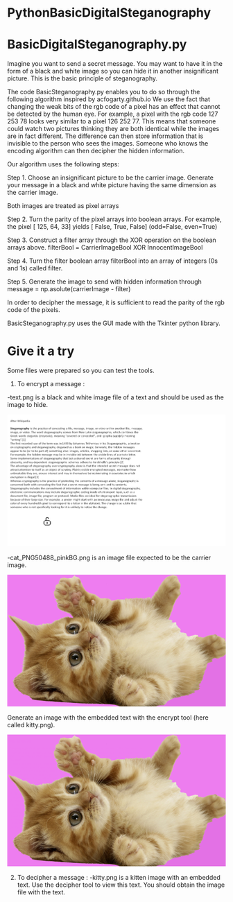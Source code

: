 # PythonBasicDigitalSteganography

BasicDigitalSteganography.py
============================
Imagine you want to send a secret message. You may want to have it in the form of a black and white image so you can hide it in another insignificant picture. This is the basic principle of steganography.

The code BasicSteganography.py enables you to do so through the following algorithm inspired by acfogarty.github.io
We use the fact that changing the weak bits of the rgb code of a pixel has an effect that cannot be detected by the human eye. For example, a pixel with the rgb code 127 253 78 looks very similar to a pixel 126 252 77. This means that someone could watch two pictures thinking they are both identical while the images are in fact different. The difference can then store information that is invisible to the person who sees the images. Someone who knows the encoding algorithm can then decipher the hidden information. 

Our algorithm uses the following steps:

Step 1. Choose an insignificant picture to be the carrier image.
Generate your message in a black and white picture having the same dimension as the carrier image.

Both images are treated as pixel arrays

Step 2. Turn the parity of the pixel arrays into boolean arrays.
For example, the pixel [ 125, 64, 33] yields [ False, True, False] (odd=False, even=True) 

Step 3. Construct a filter array through the XOR operation on the boolean arrays above.
filterBool = CarrierImageBool XOR InnocentImageBool

Step 4. Turn the filter boolean array filterBool into an array of integers (0s and 1s) called filter.

Step 5. Generate the image to send with hidden information through message = np.asolute(carrierImage - filter)

In order to decipher the message, it is sufficient to read the parity of the rgb code of the pixels.

BasicSteganography.py uses the GUI made with the Tkinter python library.

Give it a try
=============
Some files were prepared so you can test the tools.
1. To encrypt a message :

-text.png is a black and white image file of a text and should be used as the image to hide.

![text to hide](https://raw.githubusercontent.com/Joulik/BasicDigitalSteganography/master/text.png)

-cat_PNG50488_pinkBG.png is an image file expected to be the carrier image.

![carrier image](https://raw.githubusercontent.com/Joulik/BasicDigitalSteganography/master/cat_PNG50488_pinkBG.png)

Generate an image with the embedded text with the encrypt tool (here called kitty.png).

![image with embedded text message image](https://raw.githubusercontent.com/Joulik/BasicDigitalSteganography/master/kitty.png)


2. To decipher a message :
-kitty.png is a kitten image with an embedded text. Use the decipher tool to view this text. You should obtain the image file with the text.
